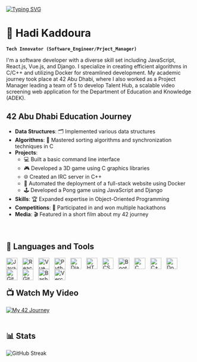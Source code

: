 

[![Typing SVG](https://readme-typing-svg.demolab.com?font=arial&weight=500&size=16&duration=4000&pause=1000&color=E07155&width=435&lines=Hello+%F0%9F%99%8B%E2%80%8D%E2%99%82%EF%B8%8F;I'm+Hadi;Software+Engineer...;and+Project+Manager.;If+you+like+my+portfolio%2C;Drop+a+follow+and+leave+a+star.;Have+a+good+day!+%F0%9F%91%8B)](https://git.io/typing-svg)


 # 💁  Hadi Kaddoura

**`Tech Innovator (Software_Engineer/Prject_Manager)`**

I'm a software developer with a diverse skill set including JavaScript, React.js, Vue.js, and Django. I specialize in creating efficient algorithms in C/C++ and utilizing Docker for streamlined development. My academic journey took place at 42 Abu Dhabi, where I also worked as a Project Manager leading a team of 5 to develop Talent Hub, a scalable video screening web application for the Department of Education and Knowledge (ADEK).

## 42 Abu Dhabi Education Journey

- **Data Structures**: 🗂️ Implemented various data structures
- **Algorithms**: 🧩 Mastered sorting algorithms and synchronization techniques in C
- **Projects**:
  - 💻 Built a basic command line interface
  - 🎮 Developed a 3D game using C graphics libraries
  - 🌐 Created an IRC server in C++
  - 🚀 Automated the deployment of a full-stack website using Docker
  - 🕹️ Developed a Pong game using JavaScript and Django
- **Skills**: 🏆 Expanded expertise in Object-Oriented Programming
- **Competitions**: 🏅 Participated in and won multiple hackathons
- **Media**: 🎬 Featured in a short film about my 42 journey 

<br>

## 🧰 Languages and Tools

<img align="left" alt="JavaScript" width="30px" style="padding-right:10px;" src="https://cdn.jsdelivr.net/gh/devicons/devicon/icons/javascript/javascript-plain.svg" />

<img align="left" alt="React" width="30px" style="padding-right:10px;" src="https://cdn.jsdelivr.net/gh/devicons/devicon/icons/react/react-original.svg" />

<img align="left" alt="Vue" width="30px" style="padding-right:10px;" src="https://cdn.jsdelivr.net/gh/devicons/devicon@latest/icons/vuejs/vuejs-original.svg" />

<img align="left" alt="Python" width="30px" style="padding-right:10px;" src="https://cdn.jsdelivr.net/gh/devicons/devicon/icons/python/python-plain.svg" />

<img align="left" alt="Django" width="30px" style="padding-right:10px;" src="https://cdn.jsdelivr.net/gh/devicons/devicon@latest/icons/django/django-plain.svg" />

<img align="left" alt="HTML" width="30px" style="padding-right:10px;" src="https://cdn.jsdelivr.net/gh/devicons/devicon/icons/html5/html5-plain.svg" />

<img align="left" alt="CSS" width="30px" style="padding-right:10px;" src="https://cdn.jsdelivr.net/gh/devicons/devicon/icons/css3/css3-plain.svg" />

<img align="left" alt="Bootstrap" width="30px" style="padding-right:10px;" src="https://cdn.jsdelivr.net/gh/devicons/devicon@latest/icons/bootstrap/bootstrap-original.svg" />

<img align="left" alt="C language" width="30px" style="padding-right:10px;" src="https://cdn.jsdelivr.net/gh/devicons/devicon@latest/icons/c/c-original.svg" />

<img align="left" alt="C++" width="30px" style="padding-right:10px;" src="https://cdn.jsdelivr.net/gh/devicons/devicon/icons/cplusplus/cplusplus-line.svg" />

<img align="left" alt="Docker" width="30px" style="padding-right:10px;" src="https://cdn.jsdelivr.net/gh/devicons/devicon@latest/icons/docker/docker-original.svg"/>

<img align="left" alt="GitHub" width="30px" style="padding-right:10px;" src="https://cdn.jsdelivr.net/gh/devicons/devicon/icons/github/github-original.svg" />

<img align="left" alt="Git" width="30px" style="padding-right:10px;" src="https://cdn.jsdelivr.net/gh/devicons/devicon/icons/git/git-original.svg" />

<img align="left" alt="Bash" width="30px" style="padding-right:10px;" src="https://cdn.jsdelivr.net/gh/devicons/devicon/icons/bash/bash-original.svg" />

<img align="left" alt="Vercel" width="30px" style="padding-right:10px;" src="https://cdn.jsdelivr.net/gh/devicons/devicon@latest/icons/vercel/vercel-original.svg" />

<br>


<br>
<br>

## 📺 Watch My Video

[![My 42 Journey](https://ytcards.demolab.com/?id=q9rdoCJ2eDc&title=My+42+Abu+Dhabi+Journey&lang=en&timestamp=1694819000&background_color=%230d1117&title_color=%23ffffff&stats_color=%23dedede&max_title_lines=1&width=250&border_radius=5&duration=108 "My 42 Journey")](https://www.youtube.com/watch?v=q9rdoCJ2eDc)
<br>
<br>

## 📊 Stats
![GitHub Streak](https://streak-stats.demolab.com?user=hadi14250&theme=gruvbox&border_radius=4.5)

